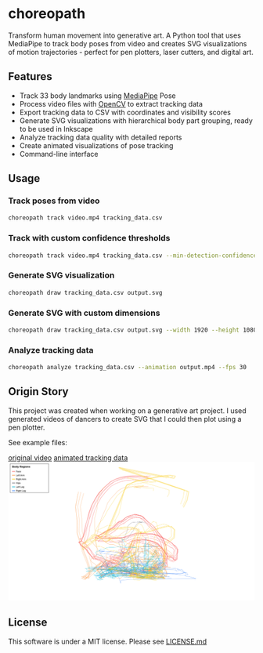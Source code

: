 # choreopath

Transform human movement into generative art. A Python tool that uses MediaPipe
to track body poses from video and creates SVG visualizations of motion trajectories -
perfect for pen plotters, laser cutters, and digital art.

## Features

- Track 33 body landmarks using [MediaPipe](https://ai.google.dev/edge/mediapipe/solutions/guide) Pose
- Process video files with [OpenCV](https://opencv.org) to extract tracking data
- Export tracking data to CSV with coordinates and visibility scores
- Generate SVG visualizations with hierarchical body part grouping, ready to be used in Inkscape
- Analyze tracking data quality with detailed reports
- Create animated visualizations of pose tracking
- Command-line interface

## Usage

### Track poses from video

```bash
choreopath track video.mp4 tracking_data.csv
```

### Track with custom confidence thresholds

```bash
choreopath track video.mp4 tracking_data.csv --min-detection-confidence 0.7 --min-tracking-confidence 0.7
```

### Generate SVG visualization

```bash
choreopath draw tracking_data.csv output.svg
```

### Generate SVG with custom dimensions

```bash
choreopath draw tracking_data.csv output.svg --width 1920 --height 1080 --min-visibility 0.7
```

### Analyze tracking data

```bash
choreopath analyze tracking_data.csv --animation output.mp4 --fps 30
```

## Origin Story

This project was created when working on a generative art project. I used
generated videos of dancers to create SVG that I could then plot using a pen plotter.

See example files:

[original video](examples/fall-recovery-4.mp4)
[animated tracking data](examples/fall-recovery-4-animation.mp4)
![examples/fall-recovery-4.svg](examples/fall-recovery-4.svg)

## License

This software is under a MIT license. Please see [LICENSE.md](LICENSE.md)
